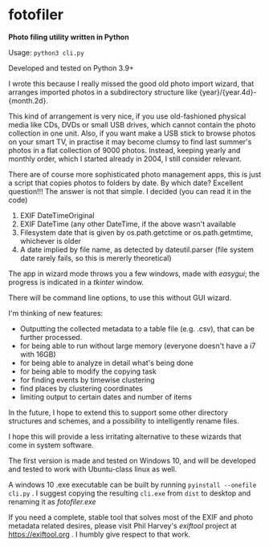 # fotofiler
**Photo filing utility written in Python**

Usage:
`python3 cli.py`

Developed and tested on Python 3.9+

I wrote this because I really missed the good old photo import wizard, that arranges imported photos in a subdirectory structure like {year}/{year.4d}-{month.2d}. 

This kind of arrangement is very nice, if you use old-fashioned physical media like CDs, DVDs or small USB drives, which cannot contain the photo collection in one unit.
Also, if you want make a USB stick to browse photos on your smart TV, in practise it may become clumsy to find last summer's photos in a flat collection of 9000 photos.
Instead, keeping yearly and monthly order, which I started already in 2004, I still consider relevant. 

There are of course more sophisticated photo management apps, this is just a script that copies photos to folders by date.
By which date? Excellent question!!! The answer is not that simple. I decided (you can read it in the code)

1. EXIF DateTimeOriginal
2. EXIF DateTime (any other DateTime, if the above wasn't available
3. Filesystem date that is given by os.path.getctime or os.path.getmtime, whichever is older
4. A date implied by file name, as detected by dateutil.parser (file system date rarely fails, so this is mererly theoretical)

The app in wizard mode throws you a few windows, made with _easygui_; the progress is indicated in a _tkinter_ window.

There will be command line options, to use this without GUI wizard.

I'm thinking of new features:
- Outputting the collected metadata to a table file (e.g. .csv), that can be further processed. 
- for being able to run without large memory (everyone doesn't have a i7 with 16GB)
- for being able to analyze in detail what's being done
- for being able to modify the copying task
- for finding events by timewise clustering 
- find places by clustering coordinates
- limiting output to certain dates and number of items

In the future, I hope to extend this to support some other directory structures and schemes, and a possibility to intelligently rename files.

I hope this will provide a less irritating alternative to these wizards that come in system software.

The first version is made and tested on Windows 10, and will be developed and tested to work with Ubuntu-class linux as well.

A windows 10 .exe executable can be built by running `pyinstall --onefile cli.py` . I suggest copying the resulting `cli.exe` from `dist` to desktop and renaming it as *fotofiler.exe*

If you need a complete, stable tool that solves most of the EXIF and photo metadata related desires, please visit Phil Harvey's *exiftool* project at https://exiftool.org . I humbly give respect to that work.
